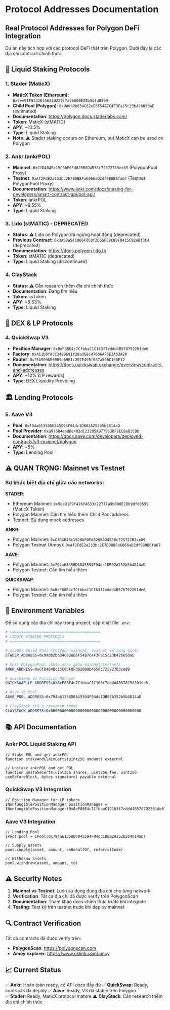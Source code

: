 # Protocol Addresses Documentation

## Real Protocol Addresses for Polygon DeFi Integration

Dự án này tích hợp với các protocol DeFi thật trên Polygon. Dưới đây là các địa chỉ contract chính thức:

## 🏦 Liquid Staking Protocols

### 1. Stader (MaticX)

- **MaticX Token (Ethereum)**: `0x9ee91F9f426fA633d227f7a9b000E28b9dfd8599`
- **Child Pool (Polygon)**: `0x9A0b2b634C62eE6F54B7C4F3Fa15c23b426650aE` (estimated)
- **Documentation**: https://polygon.docs.staderlabs.com/
- **Token**: MaticX (stMATIC)
- **APY**: ~10.5%
- **Type**: Liquid Staking
- **Note**: ⚠️ Stader staking occurs on Ethereum, but MaticX can be used on Polygon

### 2. Ankr (ankrPOL)

- **Mainnet**: `0xCfD4B4Bc15C8bF0Fd820B0D4558c725727B3ce89` (PolygonPool Proxy)
- **Testnet**: `0xAf2FdE2a233bc2E7B0B8Fa6066aD2df980B6fa67` (Testnet PolygonPool Proxy)
- **Documentation**: https://www.ankr.com/docs/staking-for-developers/smart-contract-api/pol-api/
- **Token**: ankrPOL
- **APY**: ~9.55%
- **Type**: Liquid Staking

### 3. Lido (stMATIC) - DEPRECATED

- **Status**: ⚠️ Lido on Polygon đã ngừng hoạt động (deprecated)
- **Previous Contract**: `0x3A58a54C066FdC0f2D55FC9C89F0415C92eBf3C4` (deprecated)
- **Documentation**: https://docs.polygon.lido.fi/
- **Token**: stMATIC (deprecated)
- **Type**: Liquid Staking (discontinued)

### 4. ClayStack

- **Status**: ⚠️ Cần research thêm địa chỉ chính thức
- **Documentation**: Đang tìm hiểu
- **Token**: csToken
- **APY**: ~9.53%
- **Type**: Liquid Staking

## 🔄 DEX & LP Protocols

### 4. QuickSwap V3

- **Position Manager**: `0x8eF88E4c7CfbbaC1C163f7eddd4B578792201de6`
- **Factory**: `0x411b0fAcC3489691f28ad58c47006AF5E3Ab3A28`
- **Router**: `0xf5b509bB0909a69B1c207E495f687a596C168E12`
- **Documentation**: https://docs.quickswap.exchange/overview/contracts-and-addresses
- **APY**: ~12% (LP rewards)
- **Type**: DEX Liquidity Providing

## 🏛️ Lending Protocols

### 5. Aave V3

- **Pool**: `0x794a61358D6845594F94dc1DB02A252b5b4814aD`
- **Pool Provider**: `0xa97684ead0e402dC232d5A977953DF7ECBaB3CDb`
- **Documentation**: https://docs.aave.com/developers/deployed-contracts/v3-mainnet/polygon
- **APY**: ~5%
- **Type**: Lending Pool

## ⚠️ QUAN TRỌNG: Mainnet vs Testnet

### Sự khác biệt địa chỉ giữa các networks:

**STADER**:

- Ethereum Mainnet: `0x9ee91F9f426fA633d227f7a9b000E28b9dfd8599` (MaticX Token)
- Polygon Mainnet: Cần tìm hiểu thêm Child Pool address
- Testnet: Sử dụng mock addresses

**ANKR**:

- Polygon Mainnet: `0xCfD4B4Bc15C8bF0Fd820B0D4558c725727B3ce89`
- Polygon Testnet (Amoy): `0xAf2FdE2a233bc2E7B0B8Fa6066aD2df980B6fa67`

**AAVE**:

- Polygon Mainnet: `0x794a61358D6845594F94dc1DB02A252b5b4814aD`
- Polygon Testnet: Cần tìm hiểu thêm

**QUICKSWAP**:

- Polygon Mainnet: `0x8eF88E4c7CfbbaC1C163f7eddd4B578792201de6`
- Polygon Testnet: Cần tìm hiểu thêm

## 🔧 Environment Variables

Để sử dụng các địa chỉ này trong project, cập nhật file `.env`:

```bash
# ========================================
# LIQUID STAKING PROTOCOLS
# ========================================

# Stader Child Pool (Polygon mainnet, testnet sẽ dùng mock)
STADER_ADDRESS=0x9A0b2b634C62eE6F54B7C4F3Fa15c23b426650aE

# Ankr PolygonPool (khác nhau giữa mainnet/testnet)
ANKR_ADDRESS=0xCfD4B4Bc15C8bF0Fd820B0D4558c725727B3ce89

# QuickSwap V3 Position Manager
QUICKSWAP_LP_ADDRESS=0x8eF88E4c7CfbbaC1C163f7eddd4B578792201de6

# Aave V3 Pool
AAVE_POOL_ADDRESS=0x794a61358D6845594F94dc1DB02A252b5b4814aD

# ClayStack (cần research thêm)
CLAYSTACK_ADDRESS=0x0000000000000000000000000000000000000000
```

## 📚 API Documentation

### Ankr POL Liquid Staking API

```solidity
// Stake POL and get ankrPOL
function stakeAndClaimCerts(uint256 amount) external

// Unstake ankrPOL and get POL
function unstakeCerts(uint256 shares, uint256 fee, uint256 useBeforeBlock, bytes signature) payable external
```

### QuickSwap V3 Integration

```solidity
// Position Manager for LP tokens
INonfungiblePositionManager positionManager = INonfungiblePositionManager(0x8eF88E4c7CfbbaC1C163f7eddd4B578792201de6)
```

### Aave V3 Integration

```solidity
// Lending Pool
IPool pool = IPool(0x794a61358D6845594F94dc1DB02A252b5b4814aD)

// Supply assets
pool.supply(asset, amount, onBehalfOf, referralCode)

// Withdraw assets
pool.withdraw(asset, amount, to)
```

## ⚠️ Security Notes

1. **Mainnet vs Testnet**: Luôn sử dụng đúng địa chỉ cho từng network
2. **Verification**: Tất cả địa chỉ đã được verify trên PolygonScan
3. **Documentation**: Tham khảo docs chính thức trước khi integrate
4. **Testing**: Test kỹ trên testnet trước khi deploy mainnet

## 🔍 Contract Verification

Tất cả contracts đã được verify trên:

- **PolygonScan**: https://polygonscan.com
- **Amoy Explorer**: https://www.oklink.com/amoy

## 📈 Current Status

✅ **Ankr**: Hoàn toàn ready, có API docs đầy đủ
✅ **QuickSwap**: Ready, contracts đã deploy
✅ **Aave**: Ready, V3 đã stable trên Polygon  
✅ **Stader**: Ready, MaticX protocol mature
⚠️ **ClayStack**: Cần research thêm địa chỉ chính thức
